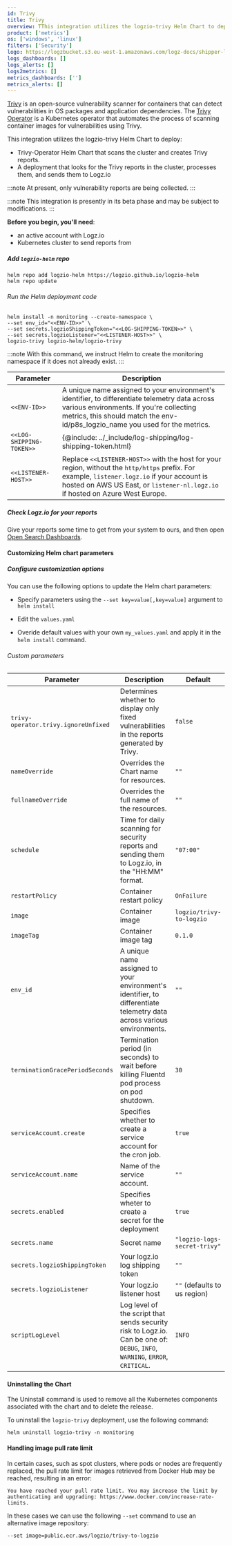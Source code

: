 ```yaml
---
id: Trivy
title: Trivy
overview: TThis integration utilizes the logzio-trivy Helm Chart to deploy the trivy-Operator Helm Chart that scans the cluster and creates Trivy reports and a  deployment that looks for the Trivy reports in the cluster, processes them, and sends them to Logz.io
product: ['metrics']
os: ['windows', 'linux']
filters: ['Security']
logo: https://logzbucket.s3.eu-west-1.amazonaws.com/logz-docs/shipper-logos/trivy-logo.png
logs_dashboards: []
logs_alerts: []
logs2metrics: []
metrics_dashboards: ['']
metrics_alerts: []
---
```



[Trivy](https://www.aquasec.com/products/trivy/) is an open-source vulnerability scanner for containers that can detect vulnerabilities in OS packages and application dependencies. The [Trivy Operator](https://github.com/aquasecurity/trivy-operator) is a Kubernetes operator that automates the process of scanning container images for vulnerabilities using Trivy.

This integration utilizes the logzio-trivy Helm Chart to deploy:

* Trivy-Operator Helm Chart that scans the cluster and creates Trivy reports.
* A deployment that looks for the Trivy reports in the cluster, processes them, and sends them to Logz.io

:::note
At present, only vulnerability reports are being collected.
:::
 

:::note
This integration is presently in its beta phase and may be subject to modifications.
:::
 


**Before you begin, you'll need**: 

* an active account with Logz.io
* Kubernetes cluster to send reports from

 


##### Add `logzio-helm` repo
  
```shell
helm repo add logzio-helm https://logzio.github.io/logzio-helm
helm repo update
```

###### Run the Helm deployment code

```shell
helm install -n monitoring --create-namespace \
--set env_id="<<ENV-ID>>" \
--set secrets.logzioShippingToken="<<LOG-SHIPPING-TOKEN>>" \
--set secrets.logzioListener="<<LISTENER-HOST>>" \
logzio-trivy logzio-helm/logzio-trivy
```


:::note
With this command, we instruct Helm to create the monitoring namespace if it does not already exist.
:::
 

| Parameter | Description |
|---|---|
| `<<ENV-ID>>` | A unique name assigned to your environment's identifier, to differentiate telemetry data across various environments. If you're collecting metrics, this should match the env-id/p8s_logzio_name you used for the metrics.
| `<<LOG-SHIPPING-TOKEN>>` | {@include: ../_include/log-shipping/log-shipping-token.html} |
| `<<LISTENER-HOST>>` | Replace `<<LISTENER-HOST>>` with the host for your region, without the `http/https` prefix. For example, `listener.logz.io` if your account is hosted on AWS US East, or `listener-nl.logz.io` if hosted on Azure West Europe.  |


##### Check Logz.io for your reports

Give your reports some time to get from your system to ours,
and then open [Open Search Dashboards](https://app.logz.io/#/dashboard/osd).

 

####  Customizing Helm chart parameters


##### Configure customization options

You can use the following options to update the Helm chart parameters:

* Specify parameters using the `--set key=value[,key=value]` argument to `helm install`

* Edit the `values.yaml`

* Overide default values with your own `my_values.yaml` and apply it in the `helm install` command.

###### Custom parameters

| Parameter	| Description | Default |
| --- | --- | --- |
| `trivy-operator.trivy.ignoreUnfixed` | Determines whether to display only fixed vulnerabilities in the reports generated by Trivy. | `false` |
| `nameOverride` | Overrides the Chart name for resources. | `""` |
| `fullnameOverride` | Overrides the full name of the resources. | `""` |
| `schedule` | Time for daily scanning for security reports and sending them to Logz.io, in the "HH:MM" format. | `"07:00"` |
| `restartPolicy` | Container restart policy | `OnFailure` |
| `image` | Container image | `logzio/trivy-to-logzio` |
| `imageTag` | Container image tag | `0.1.0` |
| `env_id` | A unique name assigned to your environment's identifier, to differentiate telemetry data across various environments. | `""` |
| `terminationGracePeriodSeconds` | Termination period (in seconds) to wait before killing Fluentd pod process on pod shutdown. | `30` |
| `serviceAccount.create` | Specifies whether to create a service account for the cron job. | `true` |
| `serviceAccount.name` | Name of the service account. | `""` |
| `secrets.enabled` | Specifies wheter to create a secret for the deployment | `true` |
| `secrets.name` | Secret name | `"logzio-logs-secret-trivy"` |
| `secrets.logzioShippingToken` | Your logz.io log shipping token | `""` |
| `secrets.logzioListener` | Your logz.io listener host | `""` (defaults to us region) |
| `scriptLogLevel` | Log level of the script that sends security risk to Logz.io. Can be one of: `DEBUG`, `INFO`, `WARNING`, `ERROR`, `CRITICAL`. | `INFO` |


#### Uninstalling the Chart

The Uninstall command is used to remove all the Kubernetes components associated with the chart and to delete the release.  

To uninstall the `logzio-trivy` deployment, use the following command:

```shell
helm uninstall logzio-trivy -n monitoring
```

#### Handling image pull rate limit

In certain cases, such as spot clusters, where pods or nodes are frequently replaced, the pull rate limit for images retrieved from Docker Hub may be reached, resulting in an error:

```
You have reached your pull rate limit. You may increase the limit by authenticating and upgrading: https://www.docker.com/increase-rate-limits.
```

In these cases we can use the following `--set` command to use an alternative image repository:

```shell
--set image=public.ecr.aws/logzio/trivy-to-logzio
```